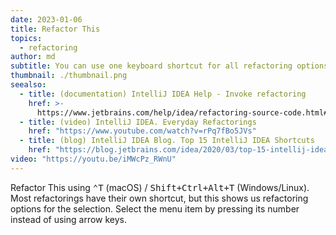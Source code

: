 ```yaml
---
date: 2023-01-06
title: Refactor This
topics:
  - refactoring
author: md
subtitle: You can use one keyboard shortcut for all refactoring options inside your IDE.
thumbnail: ./thumbnail.png
seealso:
  - title: (documentation) IntelliJ IDEA Help - Invoke refactoring
    href: >-
      https://www.jetbrains.com/help/idea/refactoring-source-code.html#refactoring_invoke
  - title: (video) IntelliJ IDEA. Everyday Refactorings
    href: "https://www.youtube.com/watch?v=rPq7fBo5JVs"
  - title: (blog) IntelliJ IDEA Blog. Top 15 IntelliJ IDEA Shortcuts
    href: "https://blog.jetbrains.com/idea/2020/03/top-15-intellij-idea-shortcuts/"
video: "https://youtu.be/iMWcPz_RWnU"
---
```


Refactor This using <kbd>⌃T</kbd> (macOS) / <kbd>Shift+Ctrl+Alt+T</kbd> (Windows/Linux). Most refactorings have their own shortcut, but this shows us refactoring options for the selection. Select the menu item by pressing its number instead of using arrow keys.
